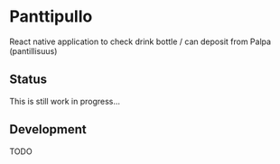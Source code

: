 # Panttipullo

React native application to check drink bottle / can deposit from Palpa (pantillisuus)

## Status

This is still work in progress...

## Development

TODO
